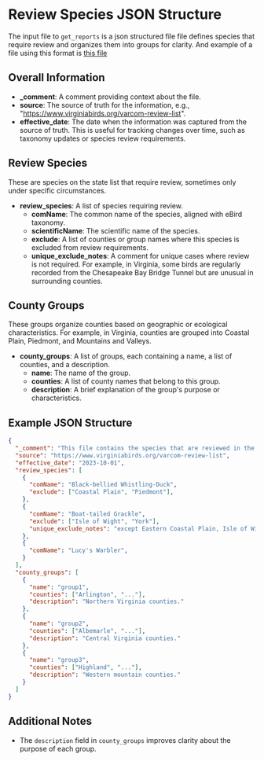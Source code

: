 # Review Species JSON Structure

The input file to `get_reports` is a json structured file file defines species that require review and organizes them into groups for clarity. And example of a file using this format is [this file](get_reports\data\varcom_review_species.json)

## Overall Information

* **_comment**: A comment providing context about the file.
* **source**: The source of truth for the information, e.g., "https://www.virginiabirds.org/varcom-review-list".
* **effective_date**: The date when the information was captured from the source of truth. This is useful for tracking changes over time, such as taxonomy updates or species review requirements.

## Review Species

These are species on the state list that require review, sometimes only under specific circumstances.

* **review_species**: A list of species requiring review.
  * **comName**: The common name of the species, aligned with eBird taxonomy.
  * **scientificName**: The scientific name of the species.
  * **exclude**: A list of counties or group names where this species is excluded from review requirements.
  * **unique_exclude_notes**: A comment for unique cases where review is not required. For example, in Virginia, some birds are regularly recorded from the Chesapeake Bay Bridge Tunnel but are unusual in surrounding counties.

## County Groups

These groups organize counties based on geographic or ecological characteristics. For example, in Virginia, counties are grouped into Coastal Plain, Piedmont, and Mountains and Valleys.

* **county_groups**: A list of groups, each containing a name, a list of counties, and a description.
  * **name**: The name of the group.
  * **counties**: A list of county names that belong to this group.
  * **description**: A brief explanation of the group's purpose or characteristics.

## Example JSON Structure

```json
{
  "_comment": "This file contains the species that are reviewed in the VARCOM report. There are two sections, review_species and exclude_groups.",
  "source": "https://www.virginiabirds.org/varcom-review-list",
  "effective_date": "2023-10-01",
  "review_species": [
    {
      "comName": "Black-bellied Whistling-Duck",
      "exclude": ["Coastal Plain", "Piedmont"],
    },
    {
      "comName": "Boat-tailed Grackle",
      "exclude": ["Isle of Wight", "York"],
      "unique_exclude_notes": "except Eastern Coastal Plain, Isle of Wight Co. & York Co. east of Rt. 17.",
    },
    {
      "comName": "Lucy's Warbler",
    }
  ],
  "county_groups": [
    {
      "name": "group1",
      "counties": ["Arlington", "..."],
      "description": "Northern Virginia counties."
    },
    {
      "name": "group2",
      "counties": ["Albemarle", "..."],
      "description": "Central Virginia counties."
    },
    {
      "name": "group3",
      "counties": ["Highland", "..."],
      "description": "Western mountain counties."
    }
  ]
}
```

## Additional Notes

* The `description` field in `county_groups` improves clarity about the purpose of each group.

